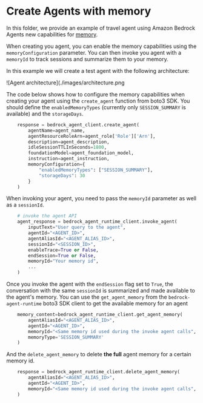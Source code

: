 # Create Agents with memory

In this folder, we provide an example of travel agent using Amazon Bedrock Agents new capabilities for [memory](https://docs.aws.amazon.com/bedrock/latest/userguide/agents-memory.html).

When creating you agent, you can enable the memory capabilities using the `memoryConfiguration` parameter. You can then invoke you agent with a `memoryId` to track sessions and summarize them to your memory.

In this example we will create a test agent with the following architecture:

![Agent architecture](./images/architecture.png


The code below shows how to configure the memory capabilities when creating your agent using the `create_agent` function from boto3 SDK. You should define the  `enabledMemoryTypes` (currently only `SESSION_SUMMARY` is available) and the `storageDays`.

```python
    response = bedrock_agent_client.create_agent(
        agentName=agent_name,
        agentResourceRoleArn=agent_role['Role']['Arn'],
        description=agent_description,
        idleSessionTTLInSeconds=1800,
        foundationModel=agent_foundation_model,
        instruction=agent_instruction,
        memoryConfiguration={
            "enabledMemoryTypes": ["SESSION_SUMMARY"],
            "storageDays": 30
        }
    )
```
When invoking your agent, you need to pass the `memoryId` parameter as well as a `sessionId`. 
```python
    # invoke the agent API
    agent_response = bedrock_agent_runtime_client.invoke_agent(
        inputText="User query to the agent",
        agentId="<AGENT_ID>",
        agentAliasId="<AGENT_ALIAS_ID>",
        sessionId="<SESSION_ID>",
        enableTrace=True or False,
        endSession=True or False,
        memoryId="Your memory id",
        ...
    )
```

Once you invoke the agent with the `endSession` flag set to `True`, the conversation with the same `sessionId` is summarized and made available to the agent's memory. You can use the `get_agent_memory` from the `bedrock-agent-runtime` boto3 SDK client to get the available memory for an agent

```python
    memory_content=bedrock_agent_runtime_client.get_agent_memory(
        agentAliasId="<AGENT_ALIAS_ID>",
        agentId="<AGENT_ID>",
        memoryId="<Same memory id used during the invoke agent calls",
        memoryType='SESSION_SUMMARY'
    )
```

And the `delete_agent_memory` to delete **the full** agent memory for a certain memory id.

```python
    response = bedrock_agent_runtime_client.delete_agent_memory(
        agentAliasId="<AGENT_ALIAS_ID>", 
        agentId="<AGENT_ID>",
        memoryId="<Same memory id used during the invoke agent calls",
    )
```
